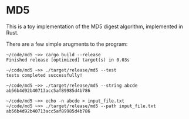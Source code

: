 # MD5
This is a toy implementation of the MD5 digest algorithm, implemented in Rust.

There are a few simple arugments to the program:

    ~/code/md5 ~>> cargo build --release
    Finished release [optimized] target(s) in 0.03s

    ~/code/md5 ~>> ./target/release/md5 --test
    tests completed successfully!

    ~/code/md5 ~>> ./target/release/md5 --string abcde
    ab56b4d92b40713acc5af89985d4b786

    ~/code/md5 ~>> echo -n abcde > input_file.txt
    ~/code/md5 ~>> ./target/release/md5 --path input_file.txt
    ab56b4d92b40713acc5af89985d4b786
